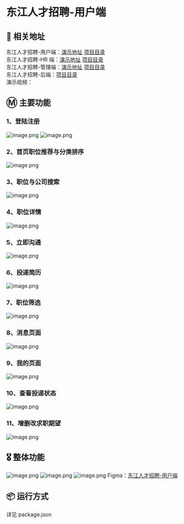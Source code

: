 # 东江人才招聘-用户端

## 📃 相关地址

东江人才招聘-用户端：[演示地址](https://djyh.ucstu.com) [项目目录](../../tree/master/frontend/applicant-interface)\
东江人才招聘-HR 端：[演示地址](https://djhr.ucstu.com) [项目目录](../../tree/master/frontend/personnel-interface)\
东江人才招聘-管理端：[演示地址](https://djadmin.ucstu.com) [项目目录](../../tree/master/frontend/manager-interface)\
东江人才招聘-后端：[项目目录](../../tree/master/backend)\
演示视频：

## Ⓜ️ 主要功能

### 1、登陆注册

![image.png](https://s2.loli.net/2022/11/01/rAEJcogHsZGCjiF.png)
![image.png](https://s2.loli.net/2022/11/01/igKz8q4BmjGFtaf.png)

### 2、首页职位推荐与分类排序

![image.png](https://s2.loli.net/2022/11/01/6Kq2H3fvWA4IeFV.png)

### 3、职位与公司搜索

![image.png](https://s2.loli.net/2022/11/01/FThdnzl7Gr621bw.png)

### 4、职位详情

![image.png](https://s2.loli.net/2022/11/01/jHYMXLblvroeFiS.png)

### 5、立即沟通

![image.png](https://s2.loli.net/2022/11/01/8tenJkDm5lrUAoK.png)

### 6、投递简历

![image.png](https://s2.loli.net/2022/11/01/aLzBVSXTJbuoKDx.png)

### 7、职位筛选

![image.png](https://s2.loli.net/2022/11/01/WkPNwtECfDXaT16.png)

### 8、消息页面

![image.png](https://s2.loli.net/2022/11/01/syX8kgdtV5oznL4.png)

### 9、我的页面

![image.png](https://s2.loli.net/2022/11/01/YtM3LCe5gUfWcyN.png)

### 10、查看投递状态

![image.png](https://s2.loli.net/2022/11/01/RDd5mqtr7kHTAZ3.png)

### 11、增删改求职期望

![image.png](https://s2.loli.net/2022/11/01/cqfxhR7AUHpysw8.png)

## 🎖️ 整体功能

![image.png](https://s2.loli.net/2022/11/01/prqXhC4jfdNAMY9.png)
![image.png](https://s2.loli.net/2022/11/01/lDJhZMYWw5rVQq4.png)
![image.png](https://s2.loli.net/2022/11/01/y931vMCLzNdGuoH.png)
Figma：[东江人才招聘-用户端](https://www.figma.com/file/D4hOFUEFIdGad0qhPjk9VT/%E4%B8%9C%E6%B1%9F%E4%BA%BA%E6%89%8D%E6%8B%9B%E8%81%98-%E7%94%A8%E6%88%B7%E7%AB%AF?node-id=0%3A1)

## 📦 运行方式

详见 package.json

